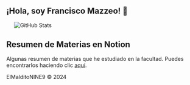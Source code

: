 <!DOCTYPE html>
<html lang="es">
<head>
    <meta charset="UTF-8">
    <meta name="viewport" content="width=device-width, initial-scale=1.0">
</head>
<body>
    <header>
    </header>
    <div class="container content">
        <section id="about" class="center">
            <h1>¡Hola, soy Francisco Mazzeo! 👋</h1>
        <section id="projects" class="center">
                <div class="github-stats" style="margin-left: 20px;">
                    <img src="https://github-readme-stats.vercel.app/api?username=ElMalditoNINE9&show_icons=true&theme=dark" alt="GitHub Stats">
                 </div>
            </div>
        </section>
        <section id="contact" class="center">
           <section id="notion" class="center">
    <h2>Resumen de Materias en Notion</h2>
    <p>Algunas resumen de materias que he estudiado en la facultad. Puedes encontrarlos haciendo clic <a href="https://www.notion.so/Cosas-de-la-facultad-2fc0917ada2040eea9ac209ae667c1a5" target="_blank">aquí</a>.</p>
</section>
    </div>
    <footer>
        <p>ElMalditoNINE9 &copy; 2024</p>
    </footer>
</body>
</html>
